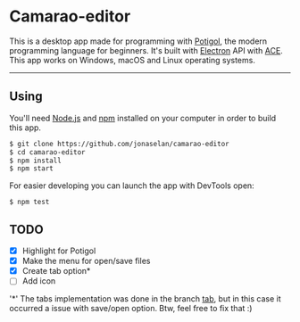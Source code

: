 # Camarao-editor

This is a desktop app made for programming with [Potigol](https://github.com/potigol/Potigol), the modern programming language for beginners. It's built with [Electron](http://electron.atom.io) API with [ACE](https://github.com/ajaxorg/ace). This app works on Windows, macOS and Linux operating systems.

---

## Using

You'll need [Node.js](https://nodejs.org) and [npm](https://www.npmjs.com/) installed on your computer in order to build this app.

```bash
$ git clone https://github.com/jonaselan/camarao-editor
$ cd camarao-editor
$ npm install
$ npm start
```

For easier developing you can launch the app with DevTools open:

```
$ npm test
```

## TODO

- [x] Highlight for Potigol
- [x] Make the menu for open/save files
- [x] Create tab option*
- [ ] Add icon

 '*' The tabs implementation was done in the branch [tab](https://github.com/jonaselan/camarao-editor/tree/tabs), but in this case it occurred a issue with save/open option. Btw, feel free to fix that :)
